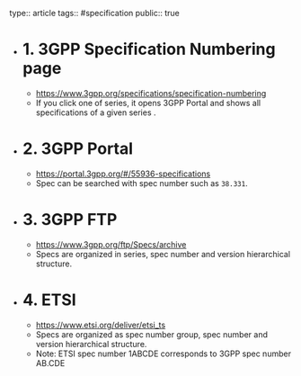 type:: article
tags:: #specification
public:: true

- # 1. 3GPP Specification Numbering page
	- https://www.3gpp.org/specifications/specification-numbering
	- If you click one of series, it opens 3GPP Portal and shows all specifications of a given series .
- # 2. 3GPP Portal
	- https://portal.3gpp.org/#/55936-specifications
	- Spec can be searched with spec number such as `38.331`.
- # 3. 3GPP FTP
	- https://www.3gpp.org/ftp/Specs/archive
	- Specs are organized in series, spec number and version hierarchical structure.
- # 4. ETSI
	- https://www.etsi.org/deliver/etsi_ts
	- Specs are organized as spec number group,  spec number and version hierarchical structure.
	- Note: ETSI spec number 1ABCDE corresponds to 3GPP spec number AB.CDE